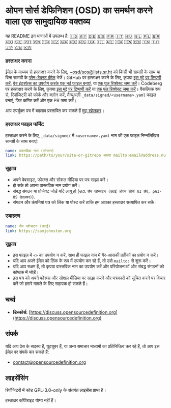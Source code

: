 # ओपन सोर्स डेफिनिशन (OSD) का समर्थन करने वाला एक सामुदायिक वक्तव्य

यह README इन भाषाओं में उपलब्ध है:
[🇮🇩](README_ID.md)
[🇲🇾](README_MS.md)
[🇩🇪](README_DE.md)
[🇪🇸](README_ES.md)
[🇫🇷](README_FR.md)
[🇮🇹](README_IT.md)
[🇭🇺](README_HU.md)
[🇳🇱](README_NL.md)
[🇵🇱](README_PL.md)
[🇧🇷](README_PT-BR.md)
[🇷🇴](README_RO.md)
[🇸🇪](README_SV.md)
[🇵🇭](README_TL.md)
[🇻🇳](README_VI.md)
[🇹🇷](README_TR.md)
[🇨🇿](README_CS.md)
[🇬🇷](README_EL.md)
[🇷🇺](README_RU.md)
[🇷🇸](README_SR.md)
[🇺🇦](README_UK.md)
[🇮🇱](README_HE.md)
[🇦🇪](README_AR.md)
[🇮🇷](README_FA.md)
[🇮🇳](README_HI.md)
[🇧🇩](README_BN.md)
[🇮🇳](README_TA.md)
[🇹🇭](README_TH.md)
[🇯🇵](README_JA.md)
[🇨🇳](README_ZH-CN.md)
[🇰🇷](README_KO.md)

### हस्ताक्षर करना

ईमेल के माध्यम से हस्ताक्षर करने के लिए, [~osd/sos@lists.sr.ht](mailto:~osd/sos@lists.sr.ht) को किसी भी सामग्री के साथ या बिना सामग्री के [प्लेन-टेक्स्ट ईमेल](https://useplaintext.email/) भेजें। GitHub पर हस्ताक्षर करने के लिए, कृपया [इस मुद्दे पर टिप्पणी करें](https://github.com/OpenSourceDefinition/SaveOpenSource/issues/1), [वेब इंटरफेस का उपयोग करके एक नई फाइल बनाएं](https://github.com/OpenSourceDefinition/SaveOpenSource/new/master/_data/signed), या [एक पुल रिक्वेस्ट जमा करें](https://github.com/OpenSourceDefinition/SaveOpenSource/pulls)।
Codeberg पर हस्ताक्षर करने के लिए, कृपया [इस मुद्दे पर टिप्पणी करें](https://codeberg.org/osd/sos/issues/1) या [एक पुल रिक्वेस्ट जमा करें](https://codeberg.org/osd/sos/pulls)।
वैकल्पिक रूप से, रिपॉजिटरी को फोर्क और क्लोन करें, मैन्युअली `_data/signed/<username>.yaml` फाइल बनाएं, फिर कमिट करें और एक PR जमा करें।

आप उपर्युक्त पत्र में बदलाव प्रस्तावित कर सकते हैं [मुद्दा खोलकर](https://codeberg.org/osd/sos/issues)।

### हस्ताक्षर फाइल फॉर्मेट

हस्ताक्षर करने के लिए, `_data/signed/` में `<username>.yaml` नाम की एक फाइल निम्नलिखित सामग्री के साथ बनाएं:

```yaml
name: वास्तविक नाम (संगठन)
link: https://path/to/your/site-or-gitrepo अथवा mailto:email@address.nul
```

### सुझाव

- अपने वेबसाइट, फोरम्स और सोशल मीडिया पर पत्र साझा करें।
- हो सके तो अपना वास्तविक नाम प्रयोग करें।
- संबद्ध संगठन या प्रोजेक्ट जोड़ें यदि लागू हो (उदा. `सैम जॉन्सटन (क्वाई ओपन सोर्स AI लैब, pAI-OS डेवलपर)`).
- संगठन और कंपनियां पत्र को लिंक या पोस्ट करें ताकि हम आपका हस्ताक्षर सत्यापित कर सकें।

### उदाहरण

```yaml
name: सैम जॉन्सटन (क्वाई)
link: https://samjohnston.org
```

### सुझाव

- इस फाइल में `<>` का उपयोग न करें, साथ ही फाइल नाम में गैर-आसकी प्रतीकों का प्रयोग न करें।
- यदि आप अपने ईमेल को लिंक के रूप में उपयोग कर रहे हैं, तो उसे `mailto:` से शुरू करें।
- यदि आप सक्षम हैं, तो कृपया वास्तविक नाम का उपयोग करें और परियोजनाओं और संबद्ध संगठनों को कोष्ठक में जोड़ें।
- इस पत्र को अपने फोरम्स और सोशल मीडिया पर साझा करने और पत्रकारों को सूचित करने पर विचार करें जो हमारे मामले के लिए सहायक हो सकते हैं।

## चर्चा

- **डिस्कोर्स:** [https://discuss.opensourcedefinition.org](https://discuss.opensourcedefinition.org)

## संपर्क
यदि आप प्रेस के सदस्य हैं, यूट्यूबर हैं, या अन्य समाचार माध्यमों का प्रतिनिधित्व कर रहे हैं, तो आप इस ईमेल पर संपर्क कर सकते हैं:
- [contact@opensourcedefinition.org](mailto:contact@opensourcedefinition.org)

## लाइसेंसिंग
रिपॉजिटरी में कोड GPL-3.0-only के अंतर्गत लाइसेंस प्राप्त है।

हस्ताक्षर कॉपीराइट योग्य नहीं हैं।
